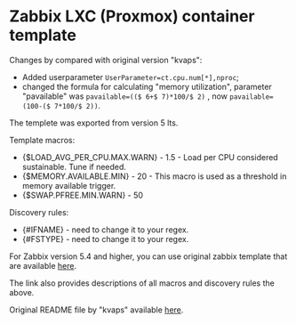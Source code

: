 # Zabbix LXC (Proxmox) container template

Changes by compared with original version "kvaps":
 - Added userparameter ``` UserParameter=ct.cpu.num[*],nproc ```;
 - changed the formula for calculating "memory utilization", parameter "pavailable" was ```pavailable=(($ 6+$ 7)*100/$ 2)``` , now ``` pavailable=(100-($ 7*100/$ 2)) ```.

The templete was exported from version 5 lts.

Template macros:
 - {$LOAD_AVG_PER_CPU.MAX.WARN} - 1.5 - Load per CPU considered sustainable. Tune if needed.
 - {$MEMORY.AVAILABLE.MIN} - 20 - This macro is used as a threshold in memory available trigger.
 - {$SWAP.PFREE.MIN.WARN} - 50

Discovery rules:
 - {#IFNAME} - need to change it to your regex.
 - {#FSTYPE} - need to change it to your regex.

For Zabbix version 5.4 and higher, you can use original zabbix template that are available [here](https://www.zabbix.com/ru/integrations/linux "Zabbix LXC template").

The link also provides descriptions of all macros and discovery rules the above.

Original README file by "kvaps" available [here](https://github.com/Operator2024/zabbix-linux-container-template/blob/master/README_kvaps.md "README_kvaps.md").
